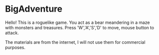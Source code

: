 # BigAdventure
Hello! This is a roguelike game. You act as a bear meandering in a maze with monsters and treasures.
Press 'W','A','S','D' to move, mouse button to attack.

The materials are from the internet, I will not use them for commercial purposes.

